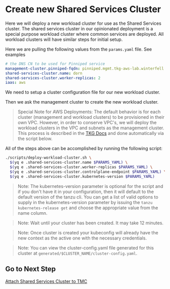 # Create new Shared Services Cluster

Here we will deploy a new workload cluster for use as the Shared Services cluster.  The shared services cluster in our opinionated deployment is a special purpose workload cluster where common services are deployed.  All workload clusters will have similar steps for initial setup.

Here we are pulling the following values from the `params.yaml` file.  See examples

```yaml
# the DNS CN to be used for Pinniped service
management-cluster.pinniped-fqdn: pinniped.mgmt.tkg-aws-lab.winterfell.live
shared-services-cluster.name: dorn
shared-services-cluster.worker-replicas: 2
iaas: aws
```

We need to setup a cluster configuration file for our new workload cluster.  

Then we ask the management cluster to create the new workload cluster.

>Special Note for AWS Deployments: The default behavior is for each cluster (management and workload clusters) to be provisioned in their own VPC.  However, in order to conserve VPC's, we will deploy the workload clusters in the VPC and subnets as the management cluster.  This process is described in the [TKG Docs](https://docs.vmware.com/en/VMware-Tanzu-Kubernetes-Grid/1.4/vmware-tanzu-kubernetes-grid-14/GUID-tanzu-k8s-clusters-aws.html#deploy-a-cluster-that-shares-a-vpc-and-nat-gateways-with-the-management-cluster-3) and done automatically via the script below.

All of the steps above can be accomplished by running the following script:

```bash
./scripts/deploy-workload-cluster.sh \
  $(yq e .shared-services-cluster.name $PARAMS_YAML) \
  $(yq e .shared-services-cluster.worker-replicas $PARAMS_YAML) \
  $(yq e .shared-services-cluster.controlplane-endpoint $PARAMS_YAML) \
  $(yq e .shared-services-cluster.kubernetes-version $PARAMS_YAML)
```

>Note: The kubernetes-version parameter is optional for the script and if you don't have it in your configuration, then it will default to the default version of the tanzu cli.  You can get a list of valid options to supply in the kubernetes-version parameter by issuing the `tanzu kubernetes-release get` and choose the appropriate value from the name column.

>Note: Wait until your cluster has been created. It may take 12 minutes.

>Note: Once cluster is created your kubeconfig will already have the new context as the active one with the necessary credentials.

>Note: You can view the cluster-config.yaml file generated for this cluster at `generated/$CLUSTER_NAME/cluster-config.yaml`.

## Go to Next Step

[Attach Shared Services Cluster to TMC](02_attach_tmc_ssc.md)

